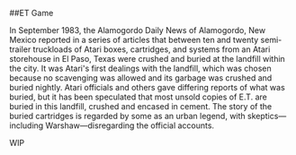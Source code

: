 ##ET Game

In September 1983, the Alamogordo Daily News of Alamogordo, New Mexico reported in a series of articles that between ten and twenty semi-trailer truckloads of Atari boxes, cartridges, and systems from an Atari storehouse in El Paso, Texas were crushed and buried at the landfill within the city. It was Atari's first dealings with the landfill, which was chosen because no scavenging was allowed and its garbage was crushed and buried nightly. Atari officials and others gave differing reports of what was buried, but it has been speculated that most unsold copies of E.T. are buried in this landfill, crushed and encased in cement. The story of the buried cartridges is regarded by some as an urban legend, with skeptics—including Warshaw—disregarding the official accounts.

WIP
